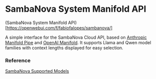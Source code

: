 # SambaNova System Manifold API

(SambaNova System Manifold API)[https://openwebui.com/f/fabiofalopes/sambanova/]

A simple interface for the SambaNova Cloud API, based on [Anthropic Manifold Pipe](https://openwebui.com/f/justinrahb/anthropic) and [OpenAI Manifold](https://openwebui.com/f/hub/openai_manifold). It supports Llama and Qwen model families with context lengths displayed for easy selection.

### Reference
[SambaNova Supported Models](https://community.sambanova.ai/t/supported-models/193)


